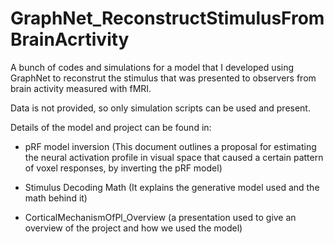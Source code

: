 # GraphNet_ReconstructStimulusFromBrainAcrtivity

A bunch of codes and simulations for a model that I developed using GraphNet to reconstrut
the stimulus that was presented to observers from brain activity measured with fMRI.

Data is not provided, so only simulation scripts can be used and present.

Details of the model and project can be found in:

- pRF model inversion (This document outlines a proposal for estimating the neural 
activation profile in visual space that caused a certain pattern of voxel responses, by inverting the pRF model)

- Stimulus Decoding Math (It explains the generative model used and the math behind it)

- CorticalMechanismOfPl_Overview (a presentation used to give an overview of the project and how we used the model)
